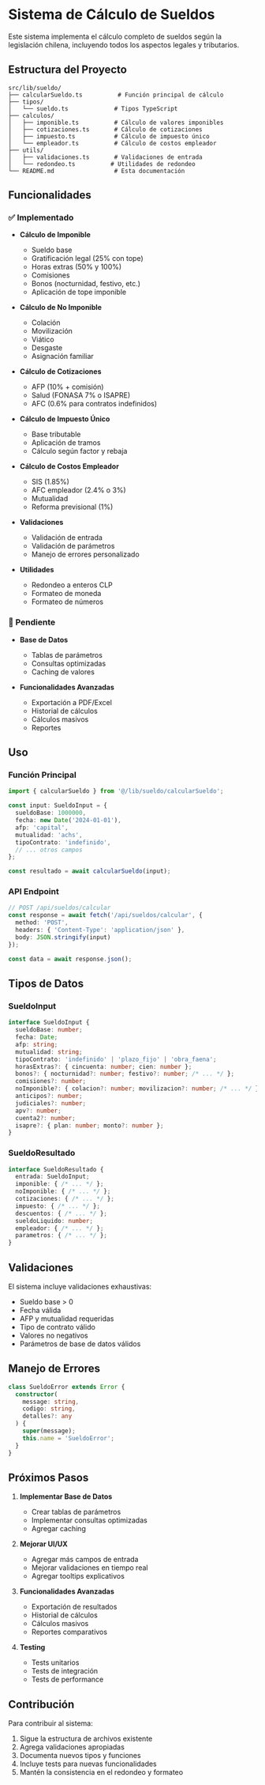# Sistema de Cálculo de Sueldos

Este sistema implementa el cálculo completo de sueldos según la legislación chilena, incluyendo todos los aspectos legales y tributarios.

## Estructura del Proyecto

```
src/lib/sueldo/
├── calcularSueldo.ts          # Función principal de cálculo
├── tipos/
│   └── sueldo.ts             # Tipos TypeScript
├── calculos/
│   ├── imponible.ts          # Cálculo de valores imponibles
│   ├── cotizaciones.ts       # Cálculo de cotizaciones
│   ├── impuesto.ts           # Cálculo de impuesto único
│   └── empleador.ts          # Cálculo de costos empleador
├── utils/
│   ├── validaciones.ts       # Validaciones de entrada
│   └── redondeo.ts          # Utilidades de redondeo
└── README.md                 # Esta documentación
```

## Funcionalidades

### ✅ Implementado

- **Cálculo de Imponible**
  - Sueldo base
  - Gratificación legal (25% con tope)
  - Horas extras (50% y 100%)
  - Comisiones
  - Bonos (nocturnidad, festivo, etc.)
  - Aplicación de tope imponible

- **Cálculo de No Imponible**
  - Colación
  - Movilización
  - Viático
  - Desgaste
  - Asignación familiar

- **Cálculo de Cotizaciones**
  - AFP (10% + comisión)
  - Salud (FONASA 7% o ISAPRE)
  - AFC (0.6% para contratos indefinidos)

- **Cálculo de Impuesto Único**
  - Base tributable
  - Aplicación de tramos
  - Cálculo según factor y rebaja

- **Cálculo de Costos Empleador**
  - SIS (1.85%)
  - AFC empleador (2.4% o 3%)
  - Mutualidad
  - Reforma previsional (1%)

- **Validaciones**
  - Validación de entrada
  - Validación de parámetros
  - Manejo de errores personalizado

- **Utilidades**
  - Redondeo a enteros CLP
  - Formateo de moneda
  - Formateo de números

### 🔄 Pendiente

- **Base de Datos**
  - Tablas de parámetros
  - Consultas optimizadas
  - Caching de valores

- **Funcionalidades Avanzadas**
  - Exportación a PDF/Excel
  - Historial de cálculos
  - Cálculos masivos
  - Reportes

## Uso

### Función Principal

```typescript
import { calcularSueldo } from '@/lib/sueldo/calcularSueldo';

const input: SueldoInput = {
  sueldoBase: 1000000,
  fecha: new Date('2024-01-01'),
  afp: 'capital',
  mutualidad: 'achs',
  tipoContrato: 'indefinido',
  // ... otros campos
};

const resultado = await calcularSueldo(input);
```

### API Endpoint

```typescript
// POST /api/sueldos/calcular
const response = await fetch('/api/sueldos/calcular', {
  method: 'POST',
  headers: { 'Content-Type': 'application/json' },
  body: JSON.stringify(input)
});

const data = await response.json();
```

## Tipos de Datos

### SueldoInput

```typescript
interface SueldoInput {
  sueldoBase: number;
  fecha: Date;
  afp: string;
  mutualidad: string;
  tipoContrato: 'indefinido' | 'plazo_fijo' | 'obra_faena';
  horasExtras?: { cincuenta: number; cien: number };
  bonos?: { nocturnidad?: number; festivo?: number; /* ... */ };
  comisiones?: number;
  noImponible?: { colacion?: number; movilizacion?: number; /* ... */ };
  anticipos?: number;
  judiciales?: number;
  apv?: number;
  cuenta2?: number;
  isapre?: { plan: number; monto?: number };
}
```

### SueldoResultado

```typescript
interface SueldoResultado {
  entrada: SueldoInput;
  imponible: { /* ... */ };
  noImponible: { /* ... */ };
  cotizaciones: { /* ... */ };
  impuesto: { /* ... */ };
  descuentos: { /* ... */ };
  sueldoLiquido: number;
  empleador: { /* ... */ };
  parametros: { /* ... */ };
}
```

## Validaciones

El sistema incluye validaciones exhaustivas:

- Sueldo base > 0
- Fecha válida
- AFP y mutualidad requeridas
- Tipo de contrato válido
- Valores no negativos
- Parámetros de base de datos válidos

## Manejo de Errores

```typescript
class SueldoError extends Error {
  constructor(
    message: string, 
    codigo: string,
    detalles?: any
  ) {
    super(message);
    this.name = 'SueldoError';
  }
}
```

## Próximos Pasos

1. **Implementar Base de Datos**
   - Crear tablas de parámetros
   - Implementar consultas optimizadas
   - Agregar caching

2. **Mejorar UI/UX**
   - Agregar más campos de entrada
   - Mejorar validaciones en tiempo real
   - Agregar tooltips explicativos

3. **Funcionalidades Avanzadas**
   - Exportación de resultados
   - Historial de cálculos
   - Cálculos masivos
   - Reportes comparativos

4. **Testing**
   - Tests unitarios
   - Tests de integración
   - Tests de performance

## Contribución

Para contribuir al sistema:

1. Sigue la estructura de archivos existente
2. Agrega validaciones apropiadas
3. Documenta nuevos tipos y funciones
4. Incluye tests para nuevas funcionalidades
5. Mantén la consistencia en el redondeo y formateo

